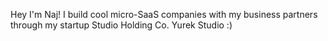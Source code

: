 Hey I'm Naj! I build cool micro-SaaS companies with my business partners through my startup Studio Holding Co. Yurek Studio :)

<!---
Naijide/Naijide is a ✨ special ✨ repository because its `README.md` (this file) appears on your GitHub profile.
You can click the Preview link to take a look at your changes.
--->
